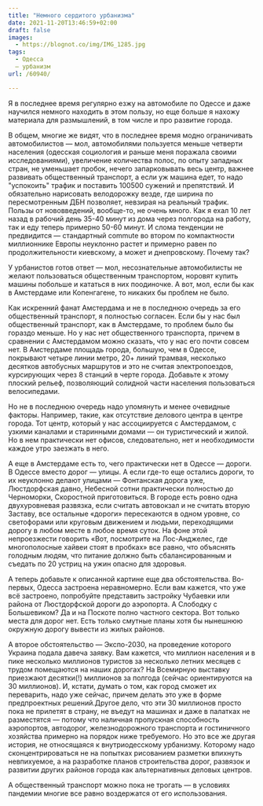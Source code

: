 ```yaml
---
title: "Немного сердитого урбанизма"
date: 2021-11-20T13:46:59+02:00
draft: false
images:
  - https://blognot.co/img/IMG_1285.jpg
tags:
  - Одесса
  — урбанизм
url: /60940/

---
```

Я в последнее время регулярно езжу на автомобиле по Одессе и даже научился немного находить в этом пользу, но еще больше я нахожу материала для размышлений, в том числе и про развитие города.

В общем, многие же видят, что в последнее время модно ограничивать автомобилистов — мол, автомобилями пользуется меньше четверти населения (одесская социология и раньше меня поражала своими исследованиями), увеличение количества полос, по опыту западных стран, не уменьшает пробок, нечего запарковывать весь центр, важнее развивать общественный транспорт, а если уж машина едет, то надо "успокоить" трафик и поставить 100500 сужений и препятствий. И обязательно нарисовать велодорожку везде, где ширина по пересмотренным ДБН позволяет, невзирая на реальный трафик.
Пользы от нововведений, вообще-то, не очень много. Как я ехал 10 лет назад в рабочий день 35-40 минут из дома через полгорода на работу, так и еду теперь примерно 50-60 минут. И слома тенденции не предвидится — стандартный commute во втором по компактности миллионнике Европы неуклонно растет и примерно равен по продолжительности киевскому, а может и днепровскому. Почему так?

У урбанистов готов ответ — мол, несознательные автомобилисты не желают пользоваться общественным транспортом, норовят купить машины побольше и кататься в них поодиночке. А вот, мол, если бы как в Амстердаме или Копенгагене, то никаких бы проблем не было.

Как искренний фанат Амстердама и не в последнюю очередь за его общественный транспорт, я полностью согласен. Если бы у нас был общественный транспорт, как в Амстердаме, то проблем было бы гораздо меньше. Но у нас нет общественного транспорта, причем в сравнении с Амстердамом можно сказать, что у нас его почти совсем нет. В Амстердаме площадь города, большую, чем в Одессе, покрывают четыре линии метро, 20+ линий трамвая, несколько десятков автобусных маршрутов и это не считая электропоездов, курсирующих через 8 станций в черте города. Добавьте к этому плоский рельеф, позволяющий солидной части населения пользоваться велосипедами. 

Но не в последнюю очередь надо упомянуть и менее очевидные факторы. Например, такие, как отсутствие делового центра в центре города. Тот центр, который у нас ассоциируется с Амстердамом, с узкими каналами и старинными домами — он туристический и жилой. Но в нем практически нет офисов, следовательно, нет и необходимости каждое утро заезжать в него. 

А еще в Амстердаме есть то, чего практически нет в Одессе — дороги. В Одессе вместо дорог — улицы. А если где-то еще остались дороги, то их неуклонно делают улицами — Фонтанская дорога уже, Люстдорфская давно, Небесной сотни практически полностью до Черноморки, Скоростной приготовиться. В городе есть ровно одна двухуровневая развязка, если считать автовокзал и не считать вторую Заставу, все остальные «дороги» пересекаются в одном уровне, со светофорами или круговым движением и людьми, переходящими дорогу в любом месте в любое время суток. На фоне этой непроезжести говорить «Вот, посмотрите на Лос-Анджелес, где многополосные хайвеи стоят в пробках» все равно, что объяснять голодным людям, что питание должно быть сбалансированным и съедать по 20 устриц на ужин опасно для здоровья.

А теперь добавьте к описанной картине еще два обстоятельства. Во-первых, Одесса застроена неравномерно. Если вам кажется, что уже всё застроено, попробуйте представить застройку Чубаевки или района от Люстдорфской дороги до аэропорта. А Слободку с Большевиком? Да и на Поскоте полно частного сектора. Вот только места для дорог нет. Есть только смутные планы хотя бы нынешнюю окружную дорогу вывести из жилых районов.

А второе обстоятельство — Экспо-2030, на проведение которого Украина подала давеча заявку. Вам кажется, что миллион населения и в пике несколько миллионов туристов за несколько летних месяцев с трудом помещаются на наших дорогах? На Всемирную выставку приезжают десятки(!) миллионов за полгода (сейчас ориентируются на 30 миллионов). И, кстати, думать о том, как город сможет их переварить, надо уже сейчас, причем делать это уже в форме предпроектных решений.Другое дело, что эти 30 миллионов просто пока не прилетят в страну, не въедут на машинах и даже в палатках не разместятся — потому что наличная пропускная способность аэропортов, автодорог, железнодорожного транспорта и гостиничного хозяйства примерно на порядок ниже требуемого. Но это все же другая история, не относящаяся к внутриодесскому урбанизму. Которому надо сконцентрироваться не на попытках рисованием разметки впихнуть невпихуемое, а на разработке планов строительства дорог, развязок и развитии других районов города как альтернативных деловых центров. 

А общественный транспорт можно пока не трогать — в условиях пандемии многие все равно воздержатся от его использования.